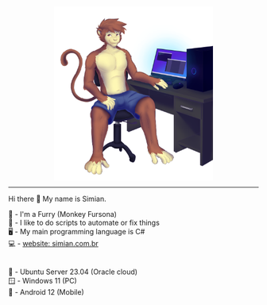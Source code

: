 <p style="text-align: center;"><img style="align: center;display: block; margin-left: auto; margin-right: auto;" src="https://github.com/JSimian/JSimian/blob/main/Images/40A2%20-%20JSimianAlphaCommSam.png?raw=true" alt="" width="320" /></p>
<hr>

Hi there 👋
My name is Simian.

🐒 - I'm a Furry (Monkey Fursona)<br />
💾 - I like to do scripts to automate or fix things<br />
🖥️ - My main programming language is C#<br />
💻 - [website: simian.com.br](https://simian.com.br)<br />
<br /><br />
🐧 - Ubuntu Server 23.04 (Oracle cloud)<br />
🪟 - Windows 11 (PC)<br />
📱 - Android 12 (Mobile)

<!--
**JSimian/JSimian** is a ✨ _special_ ✨ repository because its `README.md` (this file) appears on your GitHub profile.

Here are some ideas to get you started:

- 🔭 I’m currently working on ...
- 🌱 I’m currently learning ...
- 👯 I’m looking to collaborate on ...
- 🤔 I’m looking for help with ...
- 💬 Ask me about ...
- 📫 How to reach me: ...
- 😄 Pronouns: ...
- ⚡ Fun fact: ...
-->
